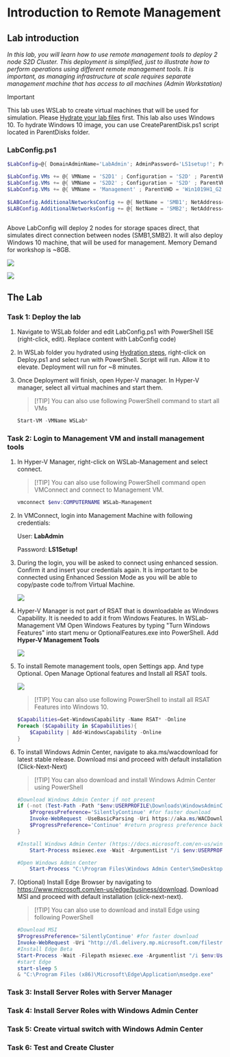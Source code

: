 # Introduction to Remote Management

## Lab introduction

*In this lab, you will learn how to use remote management tools to deploy 2 node S2D Cluster. This deployment is simplified, just to illustrate how to perform operations using different remote management tools. It is important, as managing infrastructure at scale requires separate management machine that has access to all machines (Admin Workstation)*

>[!IMPORTANT]
> This lab uses WSLab to create virtual machines that will be used for simulation. Please [Hydrate your lab files](../../../WSLab-Intro/WSLab-Deployment/wslab-deployment.md) first. This lab also uses Windows 10. To hydrate Windows 10 image, you can use CreateParentDisk.ps1 script located in ParentDisks folder.

### LabConfig.ps1

```PowerShell
$LabConfig=@{ DomainAdminName='LabAdmin'; AdminPassword='LS1setup!'; Prefix = 'WSLab-'; SwitchName = 'LabSwitch'; DCEdition='4' ; PullServerDC=$false ; Internet=$true ;AdditionalNetworksConfig=@(); VMs=@(); ServerVHDs=@()}

$LabConfig.VMs += @{ VMName = 'S2D1' ; Configuration = 'S2D' ; ParentVHD = 'Win2019Core_G2.vhdx'; SSDNumber = 0; SSDSize="800GB" ; HDDNumber = 8; HDDSize= 4TB ; MemoryStartupBytes= 2GB ; NestedVirt=$True ; AdditionalNetworks=$true }
$LabConfig.VMs += @{ VMName = 'S2D2' ; Configuration = 'S2D' ; ParentVHD = 'Win2019Core_G2.vhdx'; SSDNumber = 0; SSDSize="800GB" ; HDDNumber = 4; HDDSize= 4TB ; MemoryStartupBytes= 2GB ; NestedVirt=$True ; AdditionalNetworks=$true }
$LabConfig.VMs += @{ VMName = 'Management' ; ParentVHD = 'Win1019H1_G2.vhdx' ; AddToolsVHD=$True ; DisableWCF=$True }
 
$LABConfig.AdditionalNetworksConfig += @{ NetName = 'SMB1'; NetAddress='172.16.1.'; NetVLAN='0'; Subnet='255.255.255.0'}
$LABConfig.AdditionalNetworksConfig += @{ NetName = 'SMB2'; NetAddress='172.16.2.'; NetVLAN='0'; Subnet='255.255.255.0'}
 
```

Above LabConfig will deploy 2 nodes for storage spaces direct, that simulates direct connection between nodes (SMB1,SMB2). It will also deploy Windows 10 machine, that will be used for management. Memory Demand for workshop is ~8GB.

![](media/LabSchema.png)

![](media/Hyper-VConsole01.png)

## The Lab

### Task 1: Deploy the lab

1. Navigate to WSLab folder and edit LabConfig.ps1 with PowerShell ISE (right-click, edit). Replace content with LabConfig code)

2. In WSLab folder you hydrated using [Hydration steps](../../../WSLab-Intro/WSLab-Hydration/wslab-hydration.md), right-click on Deploy.ps1 and select run with PowerShell. Script will run. Allow it to elevate. Deployment will run for ~8 minutes.

3. Once Deployment will finish, open Hyper-V manager. In Hyper-V manager, select all virtual machines and start them.

    >[!TIP] You can also use following PowerShell command to start all VMs

    ```PowerShell
    Start-VM -VMName WSLab*
    ```

### Task 2: Login to Management VM and install management tools

1. In Hyper-V Manager, right-click on WSLab-Management and select connect.

    >[!TIP] You can also use following PowerShell command open VMConnect and connect to Management VM.

    ```PowerShell
    vmconnect $env:COMPUTERNAME WSLab-Management
    ```

2. In VMConnect, login into Management Machine with following credentials:

    User: **LabAdmin**

    Password: **LS1Setup!**

3. During the login, you will be asked to connect using enhanced session. Confirm it and insert your credentials again. It is important to be connected using Enhanced Session Mode as you will be able to copy/paste code to/from Virtual Machine.

    ![](media/VMConnect01.png)

4. Hyper-V Manager is not part of RSAT that is downloadable as Windows Capability. It is needed to add it from Windows Features. In WSLab-Management VM Open Windows Features by typing "Turn Windows Features" into start menu or OptionalFeatures.exe into PowerShell. Add **Hyper-V Management Tools**

    ![](media/WindowsFeatures01.png)

5. To install Remote management tools, open Settings app. And type Optional. Open Manage Optional features and Install all RSAT tools.

    ![](media/Settings01.png)

    >[!TIP] You can also use following PowerShell to install all RSAT Features into Windows 10.

    ```PowerShell
    $Capabilities=Get-WindowsCapability -Name RSAT* -Online
    Foreach ($Capability in $Capabilities){
        $Capability | Add-WindowsCapability -Online
    }
    ```

6. To install Windows Admin Center, navigate to aka.ms/wacdownload for latest stable release. Download msi and proceed with default installation (Click-Next-Next)

    >[!TIP] You can also download and install Windows Admin Center using PowerShell

    ```PowerShell
    #Download Windows Admin Center if not present
    if (-not (Test-Path -Path "$env:USERPROFILE\Downloads\WindowsAdminCenter.msi")){
        $ProgressPreference='SilentlyContinue' #for faster download
        Invoke-WebRequest -UseBasicParsing -Uri https://aka.ms/WACDownload -OutFile "$env:USERPROFILE\Downloads\WindowsAdminCenter.msi"
        $ProgressPreference='Continue' #return progress preference back
    }

    #Install Windows Admin Center (https://docs.microsoft.com/en-us/windows-server/manage/windows-admin-center/deploy/install)
        Start-Process msiexec.exe -Wait -ArgumentList "/i $env:USERPROFILE\Downloads\WindowsAdminCenter.msi /qn /L*v log.txt SME_PORT=6516 SSL_CERTIFICATE_OPTION=generate"

    #Open Windows Admin Center
        Start-Process "C:\Program Files\Windows Admin Center\SmeDesktop.exe"
    ```


7. (Optional) Install Edge Browser by navigating to https://www.microsoft.com/en-us/edge/business/download. Download MSI and proceed with default installation (click-next-next).

    >[!TIP] You can also use to download and install Edge using following PowerShell

    ```PowerShell
    #Download MSI
    $ProgressPreference='SilentlyContinue' #for faster download
    Invoke-WebRequest -Uri "http://dl.delivery.mp.microsoft.com/filestreamingservice/files/07367ab9-ceee-4409-a22f-c50d77a8ae06/MicrosoftEdgeEnterpriseX64.msi" -UseBasicParsing -OutFile "$env:USERPROFILE\Downloads\MicrosoftEdgeEnterpriseX64.msi"
    #Install Edge Beta
    Start-Process -Wait -Filepath msiexec.exe -Argumentlist "/i $env:UserProfile\Downloads\MicrosoftEdgeEnterpriseX64.msi /q"
    #start Edge
    start-sleep 5
    & "C:\Program Files (x86)\Microsoft\Edge\Application\msedge.exe"
    ```

### Task 3: Install Server Roles with Server Manager

### Task 4: Install Server Roles with Windows Admin Center

### Task 5: Create virtual switch with Windows Admin Center

### Task 6: Test and Create Cluster